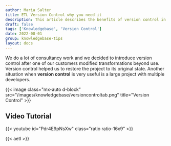 ```yaml
---
author: Maria Salter
title: ETL Version Control why you need it
description: This article describes the benefits of version control in ETL Software
draft: false
tags: ['Knowledgebase', 'Version Control']
date: 2022-08-01
group: knowledgebase-tips
layout: docs
---
```


We do a lot of consultancy work and we decided to introduce version control after one of our customers modified transformations beyond use. Version control helped us to restore the project to its original state. Another situation when **version control** is very useful is a large project with multiple developers.

{{< image class="mx-auto d-block"  src="/images/knowledgebase/versioncontroltab.png" title="Version Control" >}}

## Video Tutorial

{{< youtube id="Pdr4E9pNsXw" class="ratio ratio-16x9" >}}

{{< aetl >}}
